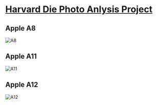 # [Harvard Die Photo Anlysis Project](http://vlsiarch.eecs.harvard.edu/research/accelerators/die-photo-analysis/)

## Apple A8
![A8](https://github.com/Emma926/AnnotatedDiePhotos/blob/master/A8_annotated.jpg)

## Apple A11
![A11](https://github.com/Emma926/AnnotatedDiePhotos/blob/master/A11_annotated.jpg)

## Apple A12
![A12](https://github.com/Emma926/AnnotatedDiePhotos/blob/master/A12_annotated.jpg)
